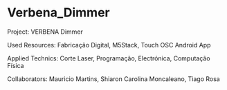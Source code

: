 # Verbena_Dimmer

Project:
VERBENA Dimmer

Used Resources:
Fabricação Digital, M5Stack, Touch OSC Android App

Applied Technics:
Corte Laser, Programação, Electrónica, Computação Física

Collaborators:
Mauricio Martins, Shiaron Carolina Moncaleano, Tiago Rosa



 
